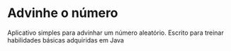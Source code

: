 # Advinhe o número

Aplicativo simples para advinhar um número aleatório. 
Escrito para treinar habilidades básicas adquiridas em Java
